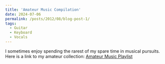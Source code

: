 ```yaml
---
title: 'Amateur Music Compilation'
date: 2024-07-06
permalink: /posts/2012/08/blog-post-1/
tags:
  - Guitar
  - Keyboard
  - Vocals
---
```


I sometimes enjoy spending the rarest of my spare time in musical pursuits. Here is a link to my amateur collection: [Amateur Music Playlist](https://www.youtube.com/playlist?list=PLUkZdoAFrCu9Lv2JcclOGWEK4OMTAGHrp)
